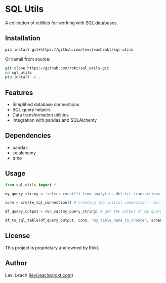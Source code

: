 # SQL Utils

A collection of utilities for working with SQL databases.

## Installation

```bash
pip install git+https://github.com/levileachrokt/sql-utils
```

Or install from source:

```bash
git clone https://github.com/rokt/sql_utils.git
cd sql_utils
pip install -e .
```

## Features

- Simplified database connections
- SQL query helpers
- Data transformation utilities
- Integration with pandas and SQLAlchemy

## Dependencies

- pandas
- sqlalchemy
- trino

## Usage

```python
from sql_utils import *

my_query_string = 'select count(*) from analytics_dbt.fct_transactions' # a query to run

conn = create_sql_connection() # creating the initial connection - will open a browser window to log in

df_query_output = run_sql(my_query_string) # get the output of my query in a pandas df 

df_to_sql_table(df_query_output, conn, 'my_table_name_to_create', schema='analytics_ny') # write to a table in chunks of 1000 rows

```

## License

This project is proprietary and owned by Rokt.

## Author

Levi Leach (levi.leach@rokt.com) 